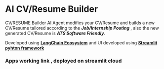 # AI CV/Resume Builder

CV/RESUME Builder AI Agent modifies your CV/Resume and builds a new CV/Resume tailored according to the ***Job/Internship Posting*** , also the new generated CV/Resume is ***ATS Software Friendly***.

Developed using **[LangChain Ecosystem](https://www.langchain.com/)** and UI developed using **[Streamlit pyhton framework](https://streamlit.io/)** 

### Apps working link , deployed on streamlit cloud